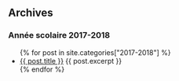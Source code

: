 ## Archives

### Année scolaire 2017-2018
<ul>
{% for post in site.categories["2017-2018"] %}
<li>
  <a href="{{ post.url }}">{{ post.title }}</a>
  {{ post.excerpt }}
</li>
{% endfor %}
</ul>
